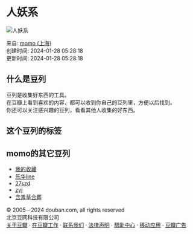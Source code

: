 # 人妖系

![人妖系](https://img1.doubanio.com/view/elanor_image/raw/public/7R7TU7SP.jpg)

来自: [momo (上海)](https://www.douban.com/people/79378537/)  
创建时间: 2024-01-28 05:28:18  
更新时间: 2024-01-28 05:28:18  

## 什么是豆列  
豆列是收集好东西的工具。  
在豆瓣上看到喜欢的内容，都可以收到你自己的豆列里，方便以后找到。  
你还可以关注感兴趣的豆列，看看其他人收集的好东西。

## 这个豆列的标签  

## momo的其它豆列  
- [我的收藏](https://www.douban.com/doulist/62697590/)
- [乐华line](https://www.douban.com/doulist/158553170/)
- [27szd](https://www.douban.com/doulist/157059967/)
- [zyj](https://www.douban.com/doulist/156890913/)
- [含羞草合葬](https://www.douban.com/doulist/158075382/)  

© 2005－2024 douban.com, all rights reserved  
北京豆网科技有限公司  
[关于豆瓣](https://www.douban.com/about) · [在豆瓣工作](https://www.douban.com/jobs) · [联系我们](https://www.douban.com/about?topic=contactus) · [法律声明](https://www.douban.com/about/legal) · [帮助中心](https://help.douban.com/?app=main) · [移动应用](https://www.douban.com/doubanapp/) · [豆瓣广告](https://www.douban.com/partner/)
<!-- tcd_original_link https://m.douban.com/doulist/157673396/ -->
